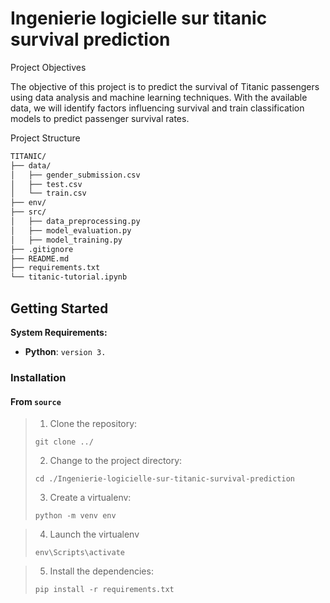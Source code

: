 # Ingenierie logicielle sur titanic survival prediction
Project Objectives

The objective of this project is to predict the survival of Titanic passengers using data analysis and machine learning techniques. With the available data, we will identify factors influencing survival and train classification models to predict passenger survival rates.

Project Structure
```sh
TITANIC/
├── data/
│   ├── gender_submission.csv
│   ├── test.csv
│   └── train.csv
├── env/
├── src/
│   ├── data_preprocessing.py
│   ├── model_evaluation.py
│   ├── model_training.py
├── .gitignore
├── README.md
├── requirements.txt
└── titanic-tutorial.ipynb
```
##  Getting Started

**System Requirements:**

* **Python**: `version 3.`

###  Installation

<h4>From <code>source</code></h4>

> 1. Clone the  repository:
>
> ```console
> git clone ../
> ```
>
> 2. Change to the project directory:
> ```console
> cd ./Ingenierie-logicielle-sur-titanic-survival-prediction
> ```
>
> 3. Create a virtualenv:
> ```console
> python -m venv env
> ```
>


>
> 4. Launch the virtualenv
> ```console
> env\Scripts\activate


> 5. Install the dependencies:
> ```console
> pip install -r requirements.txt
>
> ```
>
